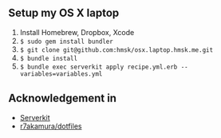 ## Setup my OS X laptop

1. Install Homebrew, Dropbox, Xcode
2. `$ sudo gem install bundler`
3. `$ git clone git@github.com:hmsk/osx.laptop.hmsk.me.git`
4. `$ bundle install`
5. `$ bundle exec serverkit apply recipe.yml.erb --variables=variables.yml`

## Acknowledgement in

- [Serverkit](https://github.com/r7kamura/dotfiles)
- [r7akamura/dotfiles](https://github.com/r7kamura/dotfiles)
